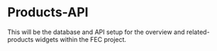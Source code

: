 # Products-API

This will be the database and API setup for the overview and related-products widgets within the FEC project.
